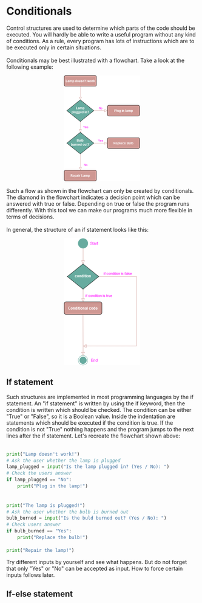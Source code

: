 # Conditionals

Control structures are used to determine which parts of the code should be executed. You will hardly be able to write a useful program without any kind of conditions. As a rule, every program has lots of instructions which are to be executed only in certain situations.
<br>
<br>
Conditionals may be best illustrated with a flowchart. Take a look at the following example:

<p align="center">
<img src="https://github.com/Olexandr-Andriyenko/Python-learning-path/blob/main/illustrations/img17.png" width="200">
<p> 

Such a flow as shown in the flowchart can only be created by conditionals. The diamond in the flowchart indicates a decision point which can be answered with true or false. Depending on true or false the program runs differently. With this tool we can make our programs much more flexible in terms of decisions.
<br>
<br>
In general, the structure of an if statement looks like this:
 
<p align="center">
<img src="https://github.com/Olexandr-Andriyenko/Python-learning-path/blob/main/illustrations/img18.png" width="200">
<p>   
  
  
## If statement
  
Such structures are implemented in most programming languages by the if statement. An "if statement" is written by using the if keyword, then the condition is written which should be checked. The condition can be either "True" or "False", so it is a Boolean value. Inside the indentation are statements which should be executed if the condition is true. If the condition is not "True" nothing happens and the program jumps to the next lines after the if statement. Let's recreate the flowchart shown above:
<br>
<br>
  
```python
print("Lamp doesn't work!")
# Ask the user whether the lamp is plugged
lamp_plugged = input("Is the lamp plugged in? (Yes / No): ")
# Check the users answer
if lamp_plugged == "No":
    print("Plug in the lamp!")


print("The lamp is plugged!")
# Ask the user whether the bulb is burned out
bulb_burned = input("Is the buld burned out? (Yes / No): ")
# Check users answer
if bulb_burned == "Yes":
    print("Replace the bulb!")

print("Repair the lamp!")  
```
Try different inputs by yourself and see what happens. But do not forget that only "Yes" or "No" can be accepted as input. How to force certain inputs follows later.

  ## If-else statement
  
